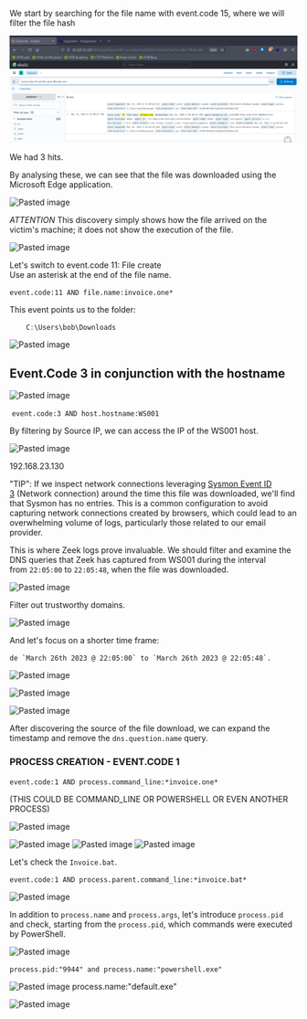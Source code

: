 We start by searching for the file name with event.code 15, where we will filter the file hash

![Pasted image](../../../1-Images/Pasted%20image%2020240616173909.png)

We had 3 hits.

By analysing these, we can see that the file was downloaded using the Microsoft Edge application.

![Pasted image](../../../1-Images/Pasted%20image%20240616174044.png)

_ATTENTION_ This discovery simply shows how the file arrived on the victim's machine; it does not show the execution of the file.

![Pasted image](../../../1-Images/Pasted%20image%20240616174430.png)


Let's switch to event.code 11: File create  
Use an asterisk at the end of the file name.

```shell-session
event.code:11 AND file.name:invoice.one*
```

This event points us to the folder:

````Powershell
    C:\Users\bob\Downloads
`````

![Pasted image](../../../1-Images/Pasted%20image%20240616174938.png)

## Event.Code 3 in conjunction with the hostname


![Pasted image](../../../1-Images/Pasted%20image%20240616175117.png)


 `event.code:3 AND host.hostname:WS001`

By filtering by Source IP, we can access the IP of the WS001 host.

![Pasted image](../../../1-Images/Pasted%20image%20240616175531.png)

192.168.23.130


"TIP": If we inspect network connections leveraging [Sysmon Event ID 3](https://www.ultimatewindowssecurity.com/securitylog/encyclopedia/event.aspx?eventid=90003) (Network connection) around the time this file was downloaded, we'll find that Sysmon has no entries. This is a common configuration to avoid capturing network connections created by browsers, which could lead to an overwhelming volume of logs, particularly those related to our email provider.

This is where Zeek logs prove invaluable. We should filter and examine the DNS queries that Zeek has captured from WS001 during the interval from `22:05:00` to `22:05:48`, when the file was downloaded.

![Pasted image](../../../1-Images/Pasted%20image%20240616175815.png)


Filter out trustworthy domains.

![Pasted image](../../../1-Images/Pasted%20image%20240616180546.png)

And let's focus on a shorter time frame:

	de `March 26th 2023 @ 22:05:00` to `March 26th 2023 @ 22:05:48`.

![Pasted image](../../../1-Images/Pasted%20image%20240616181144.png)

![Pasted image](../../../1-Images/Pasted%20image%20240616181848.png)

![Pasted image](../../../1-Images/Pasted%20image%20240616183135.png)

After discovering the source of the file download, we can expand the timestamp and remove the `dns.question.name` query.


### PROCESS CREATION - EVENT.CODE 1


````
event.code:1 AND process.command_line:*invoice.one*     
`````


(THIS COULD BE COMMAND_LINE OR POWERSHELL OR EVEN ANOTHER PROCESS)

![Pasted image](../../../1-Images/Pasted%20image%20240616184010.png)

![Pasted image](../../../1-Images/Pasted%20image%20240616184051.png)
![Pasted image](../../../1-Images/Pasted%20image%20240616184730.png)
![Pasted image](../../../1-Images/Pasted%20image%20240616184909.png)

Let's check the `Invoice.bat`.

```shell-session
event.code:1 AND process.parent.command_line:*invoice.bat*
```
![Pasted image](../../../1-Images/Pasted%20image%20240616191203.png)

In addition to `process.name` and `process.args`, let's introduce `process.pid` and check, starting from the `process.pid`, which commands were executed by PowerShell.


![Pasted image](../../../1-Images/Pasted%20image%20240616191955.png)

```shell-session
process.pid:"9944" and process.name:"powershell.exe"
```

![Pasted image](../../../1-Images/Pasted%20image%20240616200355.png)
process.name:"default.exe"

![Pasted image](../../../1-Images/Pasted%20image%20240616201000.png)
